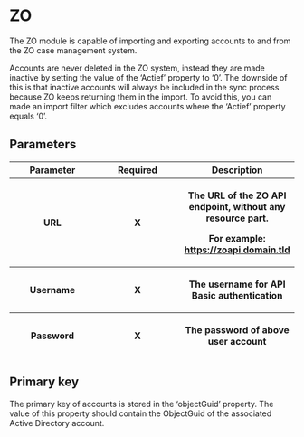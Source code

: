 # ZO

The ZO module is capable of importing and exporting accounts to and from
the ZO case management system.

Accounts are never deleted in the ZO system, instead they are made
inactive by setting the value of the ‘Actief’ property to ‘0’. The
downside of this is that inactive accounts will always be included in
the sync process because ZO keeps returning them in the import. To avoid
this, you can made an import filter which excludes accounts where the
‘Actief’ property equals ‘0’.

## Parameters

<table class="table table-bordered">
<colgroup>
<col style="width: 33%" />
<col style="width: 33%" />
<col style="width: 33%" />
</colgroup>
<thead class="thead-light">
<tr class="header">
<th>Parameter</th>
<th class="text-center">Required</th>
<th>Description</th>
</tr>
<tr class="odd">
<th><p>URL</p></th>
<th><p><strong>X</strong></p></th>
<th><p>The URL of the ZO API endpoint, without any resource part.</p>
<p>For example: <a
href="https://zoapi.domain.tld">https://zoapi.domain.tld</a></p></th>
</tr>
<tr class="header">
<th><p>Username</p></th>
<th><p><strong>X</strong></p></th>
<th><p>The username for API Basic authentication</p></th>
</tr>
<tr class="odd">
<th><p>Password</p></th>
<th><p><strong>X</strong></p></th>
<th><p>The password of above user account</p></th>
</tr>
</thead>
&#10;</table>

## Primary key

The primary key of accounts is stored in the ‘objectGuid’ property. The
value of this property should contain the ObjectGuid of the associated
Active Directory account.
